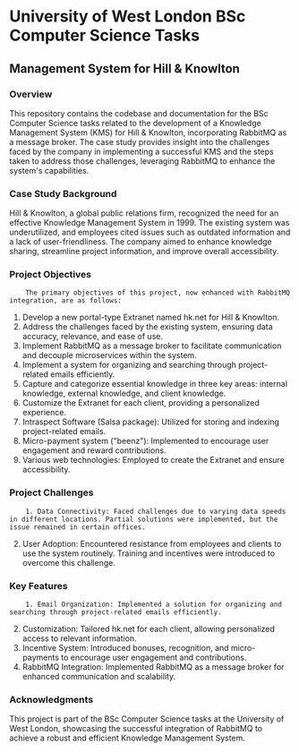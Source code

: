 # University of West London BSc Computer Science Tasks
## Management System for Hill & Knowlton
### Overview

This repository contains the codebase and documentation for the BSc Computer Science tasks related to the development of a Knowledge Management System (KMS) for Hill & Knowlton, incorporating RabbitMQ as a message broker. The case study provides insight into the challenges faced by the company in implementing a successful KMS and the steps taken to address those challenges, leveraging RabbitMQ to enhance the system's capabilities.

### Case Study Background

Hill & Knowlton, a global public relations firm, recognized the need for an effective Knowledge Management System in 1999. The existing system was underutilized, and employees cited issues such as outdated information and a lack of user-friendliness. The company aimed to enhance knowledge sharing, streamline project information, and improve overall accessibility.

### Project Objectives

        The primary objectives of this project, now enhanced with RabbitMQ integration, are as follows:

1. Develop a new portal-type Extranet named hk.net for Hill & Knowlton.
2. Address the challenges faced by the existing system, ensuring data accuracy, relevance, and ease of use.
3. Implement RabbitMQ as a message broker to facilitate communication and decouple microservices within the system.
4. Implement a system for organizing and searching through project-related emails efficiently.
5. Capture and categorize essential knowledge in three key areas: internal knowledge, external knowledge, and client knowledge.
6. Customize the Extranet for each client, providing a personalized experience.
7. Intraspect Software (Salsa package): Utilized for storing and indexing project-related emails.
8. Micro-payment system ("beenz"): Implemented to encourage user engagement and reward contributions.
9. Various web technologies: Employed to create the Extranet and ensure accessibility.

### Project Challenges

        1. Data Connectivity: Faced challenges due to varying data speeds in different locations. Partial solutions were implemented, but the issue remained in certain offices.
2. User Adoption: Encountered resistance from employees and clients to use the system routinely. Training and incentives were introduced to overcome this challenge.

### Key Features

        1. Email Organization: Implemented a solution for organizing and searching through project-related emails efficiently.
2. Customization: Tailored hk.net for each client, allowing personalized access to relevant information.
3. Incentive System: Introduced bonuses, recognition, and micro-payments to encourage user engagement and contributions.
4. RabbitMQ Integration: Implemented RabbitMQ as a message broker for enhanced communication and scalability.

### Acknowledgments
This project is part of the BSc Computer Science tasks at the University of West London, showcasing the successful integration of RabbitMQ to achieve a robust and efficient Knowledge Management System.